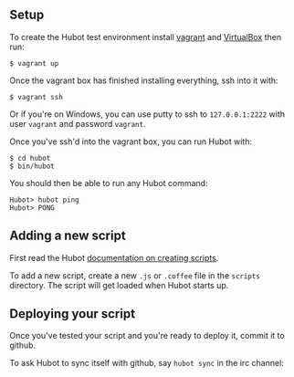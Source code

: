 Setup
-----

To create the Hubot test environment install
[vagrant](http://www.vagrantup.com/) and
[VirtualBox](https://www.virtualbox.org/)
then run:

    $ vagrant up

Once the vagrant box has finished installing everything, ssh into it with:

    $ vagrant ssh

Or if you're on Windows, you can use putty to ssh to `127.0.0.1:2222` with user
`vagrant` and password `vagrant`.

Once you've ssh'd into the vagrant box, you can run Hubot with:

    $ cd hubot
    $ bin/hubot

You should then be able to run any Hubot command:

    Hubot> hubot ping
    Hubot> PONG

Adding a new script
-------------------

First read the Hubot [documentation on creating scripts](https://github.com/github/hubot/blob/master/docs/scripting.md).

To add a new script, create a new `.js` or `.coffee` file in the
`scripts` directory. The script will get loaded when Hubot starts up.

Deploying your script
---------------------

Once you've tested your script and you're ready to deploy it, commit it to
github.

To ask Hubot to sync itself with github, say `hubot sync` in the irc channel:

